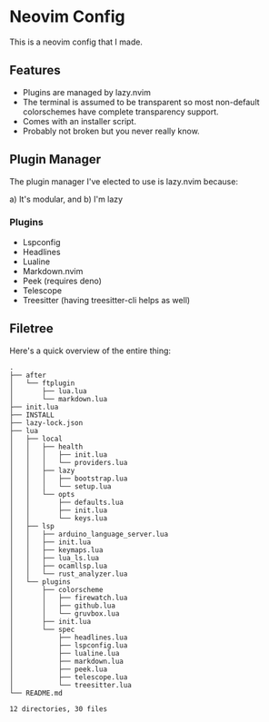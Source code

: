 # Neovim Config

This is a neovim config that I made.


## Features

 * Plugins are managed by lazy.nvim
 * The terminal is assumed to be transparent so most non-default colorschemes have complete transparency support.
 * Comes with an installer script.
 * Probably not broken but you never really know.

## Plugin Manager

The plugin manager I've elected to use is lazy.nvim because:

 a) It's modular, and
 b) I'm lazy

### Plugins

 * Lspconfig
 * Headlines
 * Lualine
 * Markdown.nvim
 * Peek (requires deno)
 * Telescope
 * Treesitter (having treesitter-cli helps as well)

## Filetree

Here's a quick overview of the entire thing:

```
.
├── after
│   └── ftplugin
│       ├── lua.lua
│       └── markdown.lua
├── init.lua
├── INSTALL
├── lazy-lock.json
├── lua
│   ├── local
│   │   ├── health
│   │   │   ├── init.lua
│   │   │   └── providers.lua
│   │   ├── lazy
│   │   │   ├── bootstrap.lua
│   │   │   └── setup.lua
│   │   └── opts
│   │       ├── defaults.lua
│   │       ├── init.lua
│   │       └── keys.lua
│   ├── lsp
│   │   ├── arduino_language_server.lua
│   │   ├── init.lua
│   │   ├── keymaps.lua
│   │   ├── lua_ls.lua
│   │   ├── ocamllsp.lua
│   │   └── rust_analyzer.lua
│   └── plugins
│       ├── colorscheme
│       │   ├── firewatch.lua
│       │   ├── github.lua
│       │   └── gruvbox.lua
│       ├── init.lua
│       └── spec
│           ├── headlines.lua
│           ├── lspconfig.lua
│           ├── lualine.lua
│           ├── markdown.lua
│           ├── peek.lua
│           ├── telescope.lua
│           └── treesitter.lua
└── README.md

12 directories, 30 files
```
